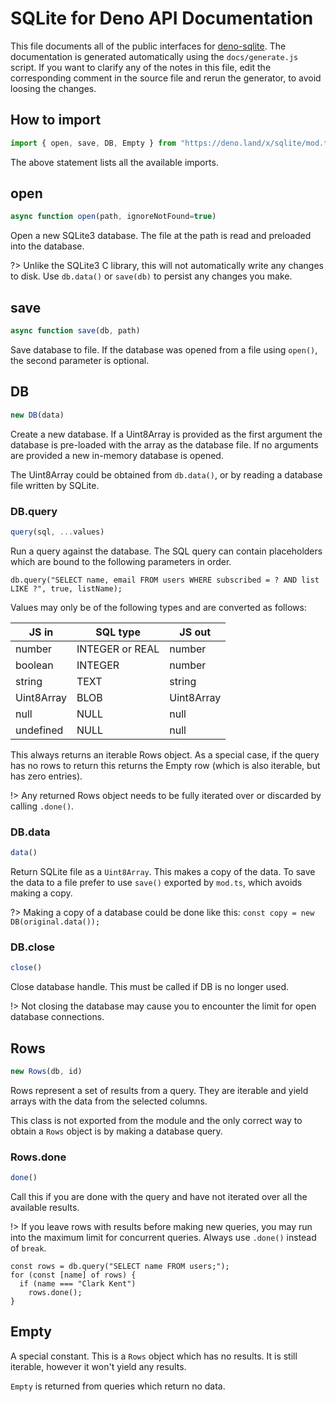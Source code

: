 # SQLite for Deno API Documentation

This file documents all of the public interfaces for [deno-sqlite](https://github.com/dyedgreen/deno-sqlite).
The documentation is generated automatically using the `docs/generate.js` script. If you want to
clarify any of the notes in this file, edit the corresponding comment in the source file and
rerun the generator, to avoid loosing the changes.


## How to import
```javascript
import { open, save, DB, Empty } from "https://deno.land/x/sqlite/mod.ts"
```
The above statement lists all the available imports.


## open
```javascript
async function open(path, ignoreNotFound=true)
```
Open a new SQLite3 database. The file at
the path is read and preloaded into the database.

?> Unlike the SQLite3 C library, this will not
automatically write any changes to disk. Use
`db.data()` or `save(db)` to persist any changes
you make.


## save
```javascript
async function save(db, path)
```
Save database to file. If the database was opened
from a file using `open()`, the second parameter
is optional.


## DB
```javascript
new DB(data)
```
Create a new database. If a Uint8Array
is provided as the first argument the
database is pre-loaded with the array as the
database file. If no arguments are provided
a new in-memory database is opened.

The Uint8Array could be obtained from
`db.data()`, or by reading a database
file written by SQLite.

### DB.query
```javascript
query(sql, ...values)
```
Run a query against the database. The SQL
query can contain placeholders which are
bound to the following parameters in order.

    db.query("SELECT name, email FROM users WHERE subscribed = ? AND list LIKE ?", true, listName);

Values may only be of the following
types and are converted as follows:

| JS in      | SQL type        | JS out     |
|------------|-----------------|------------|
| number     | INTEGER or REAL | number     |
| boolean    | INTEGER         | number     |
| string     | TEXT            | string     |
| Uint8Array | BLOB            | Uint8Array |
| null       | NULL            | null       |
| undefined  | NULL            | null       |

This always returns an iterable Rows object.
As a special case, if the query has no rows
to return this returns the Empty row (which
is also iterable, but has zero entries).

!> Any returned Rows object needs to be fully
iterated over or discarded by calling
`.done()`.

### DB.data
```javascript
data()
```
Return SQLite file as a `Uint8Array`. This
makes a copy of the data. To save the data
to a file prefer to use `save()` exported by
`mod.ts`, which avoids making a copy.

?> Making a copy of a database could be done like
this: `const copy = new DB(original.data());`

### DB.close
```javascript
close()
```
Close database handle. This must be called if
DB is no longer used.

!> Not closing the database may cause you to
encounter the limit for open database
connections.


## Rows
```javascript
new Rows(db, id)
```
Rows represent a set of results from a query.
They are iterable and yield arrays with
the data from the selected columns.

This class is not exported from the module
and the only correct way to obtain a `Rows`
object is by making a database query.

### Rows.done
```javascript
done()
```
Call this if you are done with the
query and have not iterated over all
the available results.

!> If you leave rows with results before
making new queries, you may run into the
maximum limit for concurrent queries.
Always use `.done()` instead of `break`.

    const rows = db.query("SELECT name FROM users;");
    for (const [name] of rows) {
      if (name === "Clark Kent")
        rows.done();
    }


## Empty

A special constant. This is a `Rows` object
which has no results. It is still iterable,
however it won't yield any results.

`Empty` is returned from queries which return
no data.
